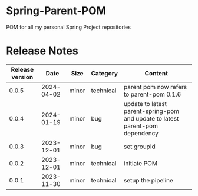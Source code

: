 # Spring-Parent-POM

POM for all my personal Spring Project repositories 

# Release Notes
|Release version|Date|Size|Category|Content|
|--|--|--|--|--|
|0.0.5|2024-04-02|minor|technical|parent pom now refers to parent-pom 0.1.6|
|0.0.4|2024-01-19|minor|bug|update to latest parent-spring-pom and update to latest parent-pom dependency|
|0.0.3|2023-12-01|minor|bug|set groupId|
|0.0.2|2023-12-01|minor|technical|initiate POM|
|0.0.1|2023-11-30|minor|technical|setup the pipeline|